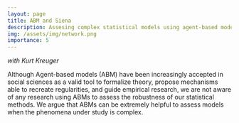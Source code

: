 ```yaml
---
layout: page
title: ABM and Siena
description: Assesing complex statistical models using agent-based modeling
img: /assets/img/network.png
importance: 5
---
```


*with Kurt Kreuger*

Although Agent-based models (ABM) have been increasingly accepted in social sciences as a valid tool to formalize theory, propose mechanisms able to recreate regularities, and guide empirical research, we are not aware of any research using ABMs to assess the robustness of our statistical methods. We argue that ABMs can be extremely helpful to assess models when the phenomena under study is complex.

<div class="img_row" style="width: 100%; height: 100%">
    <img class="col three right" src="{{ site.baseurl }}/assets/img/action_chart.png" alt="" title="example image"/>
</div>
<div class="col three caption">
    Action chart of network formation, selection and influence.
</div>

<br/><br/>

As an example, we create an agent-based model (ABM) to evaluate Stochastic Actor-Oriented Model (SIENA) estimation of selection and influence effects. The SIENA Model, proposed by Tom A. B. Snijders and colleagues, is a prominent network analysis method that has gained popularity during the last ten years and been applied to estimate selection and influence for a broad range of behaviors and traits such as substance use, delinquency, violence, health, and educational attainment. However, we know little about the conditions for which this method is reliable or the particular biases it might have.

The results from our analysis show that selection and influence are estimated by SIENA asymmetrically, and that with very simple assumptions, we can generate data where selection estimates are highly sensitive to mis-specification, suggesting caution when interpreting SIENA analyses.


